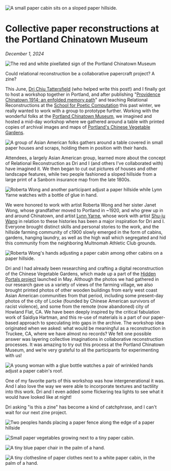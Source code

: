 ![A small paper cabin sits on a sloped paper hillside.](cabin.jpg)

# Collective paper reconstructions at the Portland Chinatown Museum

_December 1, 2024_

![The red and white pixellated sign of the Portland Chinatown Museum](pcm.jpg)
 
Could relational reconstruction be a collaborative papercraft project? A zine?

This June, [Dri Chiu Tattersfield](https://hellodri.itch.io/) (who helped write this post!) and I finally got to host a workshop together in Portland, and after publishing "[Providence Chinatown 1914: an enfolded memory path](https://jywarren.github.io/enfolded-memory-path)" and teaching Relational Reconstructions at the [School for Poetic Computation](https://sfpc.study/blog/reconnecting-together) this past winter, we really wanted to work with a group to prototype further. Working with the wonderful folks at the [Portland Chinatown Museum](https://www.portlandchinatownmuseum.org), we imagined and hosted a mid-day workshop where we gathered around a table with printed copies of archival images and maps of [Portland's Chinese Vegetable Gardens](https://blogs.loc.gov/thesignal/2023/05/relational-reconstruction-of-the-portland-chinese-vegetable-gardens/). 

![A group of Asian American folks gathers around a table covered in small paper houses and scraps, holding them in position with their hands.](gathering.jpg)

Attendees, a largely Asian American group, learned more about the concept of Relational Reconstruction as Dri and I (and others I've collaborated with) have imagined it. We then began to cut out pictures of houses and other landscape features, while two people fashioned a sloped hillside from a large print of a Sanborn insurance map from the late 1800s. 

![Roberta Wong and another participant adjust a paper hillside while Lynn Yarne watches with a bottle of glue in hand.](terrain.jpg)

We were honored to work with artist Roberta Wong and her sister Janet Wong, whose grandfather moved to Portland in ~1920, and who grew up in and around Chinatown, and artist [Lynn Yarne](https://lynnyarne.cargo.site/), whose work with artist [Shu-ju Wang](https://shujuwangartist.com/) in relation to these histories has been a major inspiration for Dri and I. Everyone brought distinct skills and personal stories to the work, and the hillside farming community of c1900 slowly emerged in the form of cabins, gardens, hanging laundry, as well as the high wall which segregated and hid this community from the neighboring Multnomah Athletic Club grounds. 

![Roberta Wong's hands adjusting a paper cabin among other cabins on a paper hillside.](roberta.jpg)

Dri and I had already been researching and crafting a digital reconstruction of the Chinese Vegetable Gardens, which made up a part of the [Hidden Portals project](https://hiddenportals.org) launched in May. Although the photos we had gathered in our research gave us a variety of views of the farming village, we also brought printed photos of other wooden buildings from early west coast Asian American communities from that period, including some present-day photos of the city of Locke (founded by Chinese American survivors of racist violence), and some from the remote (now abandoned) city of Howland Flat, CA. We have been deeply inspired by the critical fabulation work of Saidiya Hartman, and this re-use of materials is a part of our paper-based approach to speculating into gaps in the archive. The workshop idea originated when we asked: what would be meaningful as a reconstruction in Truckee, CA, where we have almost no records? We felt one possible answer was layering collective imaginations in collaborative reconstruction processes. It was amazing to try out this process at the Portland Chinatown Museum, and we’re very grateful to all the participants for experimenting with us! 

![A young woman with a glue bottle watches a pair of wrinkled hands adjust a paper cabin's roof.](glueing.jpg)

One of my favorite parts of this workshop was how intergenerational it was. And I also love the way we were able to incorporate textures and tactility into this work. Dri and I even added some flickering tea lights to see what it would have looked like at night! 

Dri asking "is this a zine" has become a kind of catchphrase, and I can't wait for our next zine project. 

![Two peoples hands placing a paper fence along the edge of a paper hillside](./hands.jpg)

![Small paper vegetables growing next to a tiny paper cabin.](farm.jpg)

![A tiny blue paper chair in the palm of a hand.](chair.jpg)

![A tiny clothesline of paper clothes next to a white paper cabin, in the palm of a hand.](clothes.jpg)
